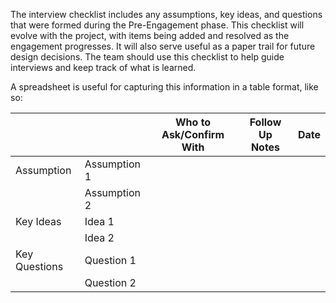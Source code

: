 The interview checklist includes any assumptions, key ideas, and questions that were formed during the Pre-Engagement phase. This checklist will evolve with the project, with items being added and resolved as the engagement progresses. It will also serve useful as a paper trail for future design decisions.
The team should use this checklist to help guide interviews and keep track of what is learned.

A spreadsheet is useful for capturing this information in a table format, like so:

| 				| 				| Who to Ask/Confirm With | Follow Up Notes | Date |
| ------------- | ------------- | -------------			  | ------------- 	| ------------- 	|
| Assumption 	| Assumption 1  | 			  |  	|  	|				
|  				| Assumption 2  | 			  |  	|  	|
| Key Ideas		| Idea 1	    | 			  |  	|  	|
|  				| Idea 2	    |			  |  	|  	|
| Key Questions	| Question 1    |			  |  	|  	|
|  				| Question 2    |			  |  	|  	|
